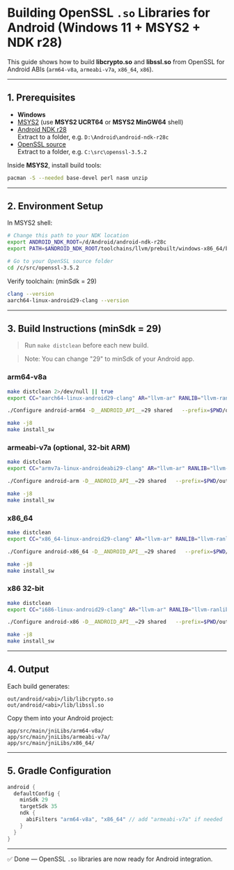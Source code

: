 # Building OpenSSL `.so` Libraries for Android (Windows 11 + MSYS2 + NDK r28)

This guide shows how to build **libcrypto.so** and **libssl.so** from OpenSSL for Android ABIs (`arm64-v8a`, `armeabi-v7a`, `x86_64`, `x86`).  

---

## 1. Prerequisites

- **Windows**
- [MSYS2](https://www.msys2.org/) (use **MSYS2 UCRT64** or **MSYS2 MinGW64** shell)
- [Android NDK r28](https://developer.android.com/ndk/downloads)  
  Extract to a folder, e.g. `D:\Android\android-ndk-r28c`
- [OpenSSL source](https://www.openssl.org/source/)  
  Extract to a folder, e.g. `C:\src\openssl-3.5.2`

Inside **MSYS2**, install build tools:
```bash
pacman -S --needed base-devel perl nasm unzip
```

---

## 2. Environment Setup

In MSYS2 shell:
```bash
# Change this path to your NDK location
export ANDROID_NDK_ROOT=/d/Android/android-ndk-r28c
export PATH=$ANDROID_NDK_ROOT/toolchains/llvm/prebuilt/windows-x86_64/bin:$PATH

# Go to your OpenSSL source folder
cd /c/src/openssl-3.5.2
```

Verify toolchain: (minSdk = 29)
```bash
clang --version
aarch64-linux-android29-clang --version
```

---

## 3. Build Instructions (minSdk = 29)

> Run `make distclean` before each new build.

> Note: You can change "29" to minSdk of your Android app.

### arm64-v8a
```bash
make distclean 2>/dev/null || true
export CC="aarch64-linux-android29-clang" AR="llvm-ar" RANLIB="llvm-ranlib" NM="llvm-nm" LD="ld.lld"

./Configure android-arm64 -D__ANDROID_API__=29 shared   --prefix=$PWD/out/android/arm64 --openssldir=$PWD/out/android/arm64/ssl

make -j8
make install_sw
```

### armeabi-v7a (optional, 32-bit ARM)
```bash
make distclean
export CC="armv7a-linux-androideabi29-clang" AR="llvm-ar" RANLIB="llvm-ranlib" NM="llvm-nm" LD="ld.lld"

./Configure android-arm -D__ANDROID_API__=29 shared   --prefix=$PWD/out/android/armeabi-v7a --openssldir=$PWD/out/android/armeabi-v7a/ssl

make -j8
make install_sw
```

### x86_64
```bash
make distclean
export CC="x86_64-linux-android29-clang" AR="llvm-ar" RANLIB="llvm-ranlib" NM="llvm-nm" LD="ld.lld"

./Configure android-x86_64 -D__ANDROID_API__=29 shared   --prefix=$PWD/out/android/x86_64 --openssldir=$PWD/out/android/x86_64/ssl

make -j8
make install_sw
```

### x86 32-bit
```bash
make distclean
export CC="i686-linux-android29-clang" AR="llvm-ar" RANLIB="llvm-ranlib" NM="llvm-nm" LD="ld.lld"

./Configure android-x86 -D__ANDROID_API__=29 shared   --prefix=$PWD/out/android/x86 --openssldir=$PWD/out/android/x86/ssl

make -j8
make install_sw
```

---

## 4. Output

Each build generates:
```
out/android/<abi>/lib/libcrypto.so
out/android/<abi>/lib/libssl.so
```

Copy them into your Android project:
```
app/src/main/jniLibs/arm64-v8a/
app/src/main/jniLibs/armeabi-v7a/
app/src/main/jniLibs/x86_64/
```

---

## 5. Gradle Configuration

```gradle
android {
  defaultConfig {
    minSdk 29
    targetSdk 35
    ndk {
      abiFilters "arm64-v8a", "x86_64" // add "armeabi-v7a" if needed
    }
  }
}
```

---

✅ Done — OpenSSL `.so` libraries are now ready for Android integration.  
